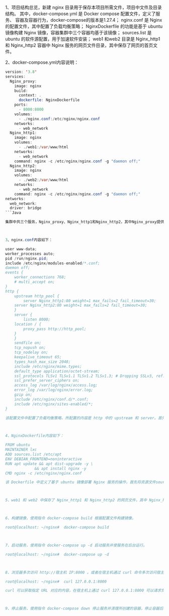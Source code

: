 <br>
1、项目结构总览，新建 nginx 目录用于保存本项目所需文件，项目中文件及目录结构。
其中，docker-compose.yml 是 Docker compose 配置文件，定义了服务、
容器及容器行为，docker-compose的版本是1.27.4；
nginx.conf 是 Nginx 的配置文件，其中配置了负载均衡策略；
NginxDockerfile 的功能是基于 ubuntu 镜像构建 Nginx 镜像，容器集群中三个容器均基于该镜像；
sources.list 是 ubuntu 的软件源配置，用于加速软件安装；
web1 和web2 目录是 Nginx_http1 和 Nginx_http2 容器中 Nginx 服务的网页文件目录，其中保存了网页的首页文件。
</br>

2、docker-compose.yml内容说明：
```Java
version: '3.8' 
services: 
  Nginx_proxy: 
    image: nginx 
    build: 
      context: . 
      dockerfile: NginxDockerfile 
    ports: 
      - 8000:8000 
    volumes: 
      - ./nginx.conf:/etc/nginx/nginx.conf 
    networks: 
      - web_network 
  Nginx_http1: 
    image: nginx 
    volumes: 
      - ./web1:/var/www/html 
    networks: 
      - web_network 
    command: nginx -c /etc/nginx/nginx.conf -g "daemon off;" 
  Nginx_http2: 
    image: nginx 
    volumes: 
      - ./web2:/var/www/html 
    networks: 
      - web_network 
    command: nginx -c /etc/nginx/nginx.conf -g "daemon off;" 
networks: 
  web_network: 
  driver: bridge
```Java

集群中共三个服务，Nginx_proxy、Nginx_http1和Nginx_http2，其中Nginx_proxy提供负载均衡服务，Nginx_http1和Nginx_http2提供网页服务。这三个服务对应的容器的来源镜像都基于 NginxDockerfile，容器的网络都是所定义的桥接网络 web_network。指定 Nginx_proxy 服务的 8000 端口映射到宿主机的 8000端口，将项目资源文件中的 nginx.conf 绑定挂载到容器的/etc/nginx/nginx.conf。将网页目录web1 和 web2 分别绑定挂载到对应服务的/var/www/html，指定 Nginx_http1 和 Nginx_http2服务启动后运行的指令是 nginx -c /etc/nginx/nginx.conf -g "daemon off;"，该指令的功能是启动 Nginx 服务。



3、nginx.conf内容如下：

user www-data; 
worker_processes auto; 
pid /run/nginx.pid; 
include /etc/nginx/modules-enabled/*.conf; 
daemon off;
events { 
    worker_connections 768; 
    # multi_accept on; 
}
http {
    upstream http_pool {
        server Nginx_http1:80 weight=1 max_fails=2 fail_timeout=30;
    server Nginx_http2:80 weight=1 max_fails=2 fail_timeout=30;
    }
    server {
        listen 8000;
    location / {
        proxy_pass http://http_pool;
    }
    }
    sendfile on; 
    tcp_nopush on; 
    tcp_nodelay on; 
    keepalive_timeout 65; 
    types_hash_max_size 2048; 
    include /etc/nginx/mime.types; 
    default_type application/octet-stream; 
    ssl_protocols TLSv1 TLSv1.1 TLSv1.2 TLSv1.3; # Dropping SSLv3, ref: POODLE 
    ssl_prefer_server_ciphers on; 
    access_log /var/log/nginx/access.log; 
    error_log /var/log/nginx/error.log; 
    gzip on; 
    include /etc/nginx/conf.d/*.conf; 
    include /etc/nginx/sites-enabled/*;
}

该配置文件中配置了负载均衡策略，所配置的内容是 http 中的 upstream 和 server。首先通过 upstream 定义一个负载均衡池 http_pool，在池中通过 server 定义了两个服务器，即Nginx_http1 和 Nginx_http2，并通过 weight 指定了它们的权重，权重越大，则该服务器被用户访问的可能性越大；接着在与 upstream 同级的 server 中定义负载均衡服务器监听 8000 端口，当用户访问负载均衡服务器的根目录时（即通过 http://负载均衡服务器 IP:8000 访问），服务器从负载均衡池 http_pool 中选择主机。由于 Nginx_http1 和 Nginx_http2 的权重相同，因此用户访问负载均衡服务器时，基本可视为交替访问 Nginx_http1 和 Nginx_http2。



4、NginxDockerfile内容如下：

FROM ubuntu 
MAINTAINER lxc
ADD sources.list /etc/apt
ENV DEBIAN_FRONTEND=noninteractive
RUN apt update && apt dist-upgrade -y \
             && apt install nginx -y
CMD nginx -c /etc/nginx/nginx.conf 

该 Dockerfile 中定义了基于 ubuntu 镜像部署 Nginx 服务的操作，首先将资源文件sources.list 通 过 ADD 添 加 到 待 构 建镜像的 /etc/apt 下 ； 然 后 定 义 环 境 变 量DEBIAN_FRONTEND，其值为 noninteractive，该环境变量的功能是去掉 apt 的交互操作，如果不定义该环境变量，安装 Nginx 时可能需要用户输入时区配置；再通过 RUN 指定安装Nginx 的指令，通过 apt update 和 apt dist-upgrade 更新系统，再通过 apt install nginx -y 安装Nginx ； 最 后 通 过 CMD 指 定 由 该 镜 像 启 动 的容器 默 认 执 行 的 指 令 是 nginx -c /etc/nginx/nginx.conf，该指令的功能是启动 Nginx 服务。



5、web1 和 web2 中保存了 Nginx_http1 和 Nginx_http2 的网页文件，其中 Nginx_http1 的首页信息为This is Server 1，Nginx_http2 的首页信息为This is  Server 2。



6、构建镜像，使用指令 docker-compose build 根据配置文件构建镜像。

root@localhost: ~/nginx#  docker-compose build



7、启动服务，使用指令 docker-compose up -d 启动服务并使服务在后台运行。

root@localhost: ~/nginx#  docker-compose up -d



8、浏览器多次访问 http://宿主机 IP:8000 。或者在宿主机通过 curl 命令多次访问宿主机 IP:8000 访问负载均衡容器集群（在 ubuntu 中，可以通过 sudo apt install curl -y 安装 curl）。

root@localhost: ~/nginx#  curl 127.0.0.1:8000

curl 可以获取指定 URL 对应的内容，在宿主机上通过 curl 127.0.0.1:8000 可以请求负载均衡集群所提供的 Nginx 服务，从输出结果上看，用户的请求被分发给了所设置的两个Nginx 容器中，当用户多次请求负载均衡服务器，用户请求被等概率地分配给两个 Nginx 容器。



9、停止服务，使用指令 docker-compose down 停止服务并清理所创建的容器，停止容器后再次请求，请求失败。


